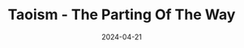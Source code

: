 ---
authors:
- Holmes H. Welch Jr.
books/tags:
- currently reading
- non-fiction
- philosophy
date: 2024-04-21
params:
  isbn13: '9780807059739'
  year: '1971'
title: Taoism - The Parting Of The Way
weight: 1
---